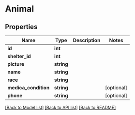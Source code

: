# Animal

## Properties
Name | Type | Description | Notes
------------ | ------------- | ------------- | -------------
**id** | **int** |  | 
**shelter_id** | **int** |  | 
**picture** | **string** |  | 
**name** | **string** |  | 
**race** | **string** |  | 
**medica_condition** | **string** |  | [optional] 
**phone** | **string** |  | [optional] 

[[Back to Model list]](../README.md#documentation-for-models) [[Back to API list]](../README.md#documentation-for-api-endpoints) [[Back to README]](../README.md)


